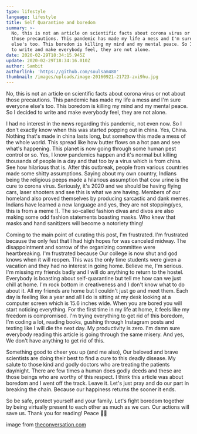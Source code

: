 ```yaml
---
type: lifestyle
language: lifestyle
title: Self Quarantine and boredom
summary: >-
  No, this is not an article on scientific facts about corona virus or not about
  those precautions. This pandemic has made my life a mess and I'm sure everyone
  else's too. This boredom is killing my mind and my mental peace. So I decided
  to write and make everybody feel, they are not alone.
date: 2020-02-29T18:34:15.945Z
update: 2020-02-29T18:34:16.010Z
author: Sambit
authorlink: 'https://github.com/soulsam480'
thumbnail: /images/uploads/image-20160921-21723-zvi9hu.jpg
---
```

No, this is not an article on scientific facts about corona virus or not about those precautions. This pandemic has made my life a mess and I'm sure everyone else's too. This boredom is killing my mind and my mental peace. So I decided to write and make everybody feel, they are not alone.

I had no interest in the news regarding this pandemic, not even now. So I don't exactly know when this was started popping out in china. Yes, China. Nothing that's made in china lasts long, but somehow this made a mess of the whole world. This spread like how butter flows on a hot pan and see what's happening. This planet is now going through some human pest control or so. Yes, I know pandemics happen and it's normal but killing thousands of people in a day and that too by a virus which is from china. See how hilarious that is. After this outbreak, people from various countries made some shitty assumptions. Saying about my own country, Indians being the religious peeps made a hilarious assumption that cow urine is the cure to corona virus. Seriously, it's 2020 and we should be having flying cars, laser shooters and see this is what we are having. Members of our homeland also proved themselves by producing sarcastic and dank memes. Indians have learned a new language and yes, they are not stopping(yes, this is from a meme !). The so-called fashion divas and divos are also making some odd fashion statements boasting masks. Who knew that masks and hand sanitizers will become a notoriety thing! 

Coming to the main point of curating this post, I'm frustrated. I'm frustrated because the only fest that I had high hopes for was canceled midway. The disappointment and sorrow of the organizing committee were heartbreaking. I'm frustrated because Our college is now shut and god knows when it will reopen. This was the only time students were given a vacation and they had no interest in going home. Believe me, I'm serious. I'm missing my friends badly and I will do anything to return to the hostel. Everybody is boasting about self-quarantine but tell me how can we just chill at home. I'm rock bottom in creativeness and I don't know what to do about it. All my friends are home but I couldn't just go and meet them. Each day is feeling like a year and all I do is sitting at my desk looking at a computer screen which is 15.6 inches wide. When you are bored you will start noticing everything. For the first time in my life at home, it feels like my freedom is compromised. I'm trying everything to get rid of this boredom, I'm coding a lot, reading books, gushing through Instagram posts and texting like I will die the next day. My productivity is zero. I'm damn sure everybody reading this article is going through the same misery. And yes, We don't have anything to get rid of this.

Something good to cheer you up (and me also), Our beloved and brave scientists are doing their best to find a cure to this deadly disease. My salute to those kind and godly doctors who are treating the patients day/night. There are few times a human does godly deeds and these are those beings who are worthy of this respect. I think this article was about boredom and I went off the track. Leave it. Let's just pray and do our part in breaking the chain. Because our happiness returns the sooner it ends.

So be safe, protect yourself and your family. Let's fight boredom together by being virtually present to each other as much as we can. Our actions will save us. Thank you for reading! Peace 🤘🤘

image from [](https://vocal.media/)[theconversation.com](http://theconversation.com/)